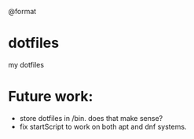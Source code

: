 @format

# dotfiles
my dotfiles

# Future work:
* store dotfiles in /bin.  does that make sense?
* fix startScript to work on both apt and dnf systems.
